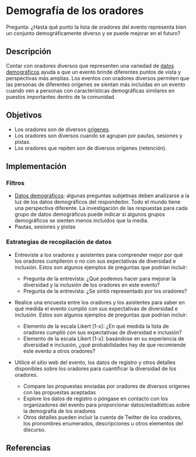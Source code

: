 # Demografía de los oradores

Pregunta: ¿Hasta qué punto la lista de oradores del evento representa bien un conjunto demográficamente diverso y se puede mejorar en el futuro?


## Descripción

Contar con oradores diversos que representen una variedad de [datos demográficos](https://github.com/chaoss/wg-diversity-inclusion/tree/master/demographic-data) ayuda a que un evento brinde diferentes puntos de vista y perspectivas más amplias. Los eventos con oradores diversos permiten que las personas de diferentes orígenes se sientan más incluidas en un evento cuando ven a personas con características demográficas similares en puestos importantes dentro de la comunidad.


## Objetivos

- Los oradores son de diversos [orígenes](https://github.com/chaoss/wg-diversity-inclusion/tree/master/demographic-data).
- Los oradores son diversos cuando se agrupan por pautas, sesiones y pistas.
- Los oradores que repiten son de diversos orígenes (retención).


## Implementación

### Filtros

- [Datos demográficos](https://github.com/chaoss/wg-diversity-inclusion/tree/master/demographic-data): algunas preguntas subjetivas deben analizarse a la luz de los datos demográficos del respondedor. Todo el mundo tiene una perspectiva diferente. La investigación de las respuestas para cada grupo de datos demográficos puede indicar si algunos grupos demográficos se sienten menos incluidos que la media.
- Pautas, sesiones y pistas


### Estrategias de recopilación de datos

- Entreviste a los oradores y asistentes para comprender mejor por qué los oradores cumplieron o no con sus expectativas de diversidad e inclusión. Estos son algunos ejemplos de preguntas que podrían incluir:
  * Pregunta de la entrevista: ¿Qué podemos hacer para mejorar la diversidad y la inclusión de los oradores en este evento?
  * Pregunta de la entrevista: ¿Se sintió representado por los oradores?

- Realice una encuesta entre los oradores y los asistentes para saber en qué medida el evento cumplió con sus expectativas de diversidad e inclusión. Estos son algunos ejemplos de preguntas que podrían incluir:
  * Elemento de la escala Likert [1-x]: ¿En qué medida la lista de oradores cumplió con sus expectativas de diversidad e inclusión?
  * Elemento de la escala Likert [1-x]: basándose en su experiencia de diversidad e inclusión, ¿qué probabilidades hay de que recomiende este evento a otros oradores?

- Utilice el sitio web del evento, los datos de registro y otros detalles disponibles sobre los oradores para cuantificar la diversidad de los oradores.
  * Compare las propuestas enviadas por oradores de diversos orígenes con las propuestas aceptadas
  * Explore los datos de registro o póngase en contacto con los organizadores del evento para proporcionar datos/estadísticas sobre la demografía de los oradores
  * Otros detalles pueden incluir la cuenta de Twitter de los oradores, los pronombres enumerados, descripciones u otros elementos del discurso.


## Referencias
